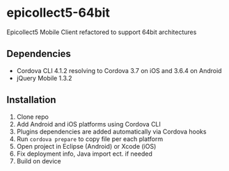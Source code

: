 # epicollect5-64bit
Epicollect5  Mobile Client refactored to support 64bit architectures

## Dependencies
- Cordova CLI 4.1.2 resolving to Cordova 3.7 on iOS and 3.6.4 on Android
- jQuery Mobile 1.3.2

## Installation 

1. Clone repo
2. Add Android and iOS platforms using Cordova CLI
3. Plugins dependencies are added automatically via Cordova hooks
4. Run `cordova prepare` to copy file per each platform
5. Open project in Eclipse (Android) or Xcode (iOS)
6. Fix deployment info, Java import ect. if needed
7. Build on device